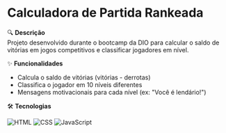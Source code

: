 # Calculadora de Partida Rankeada

🔍 **Descrição**  
Projeto desenvolvido durante o bootcamp da DIO para calcular o saldo de vitórias em jogos competitivos e classificar jogadores em nível.

✨ **Funcionalidades**  
- Calcula o saldo de vitórias (vitórias - derrotas)
- Classifica o jogador em 10 níveis diferentes
- Mensagens motivacionais para cada nível (ex: "Você é lendário!")


🛠️ **Tecnologias**  

![HTML](https://img.shields.io/badge/HTML-E34F26?style=for-the-badge&logo=html5&logoColor=white)
![CSS](https://img.shields.io/badge/CSS-1572B6?style=for-the-badge&logo=css3&logoColor=white)
![JavaScript](https://img.shields.io/badge/JavaScript-F7DF1E?style=for-the-badge&logo=javascript&logoColor=black)

